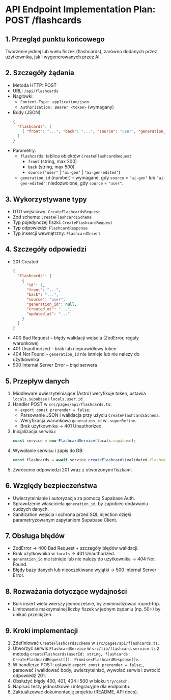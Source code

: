 # API Endpoint Implementation Plan: POST /flashcards

## 1. Przegląd punktu końcowego
Tworzenie jednej lub wielu fiszek (flashcards), zarówno dodanych przez użytkownika, jak i wygenerowanych przez AI.

## 2. Szczegóły żądania
- Metoda HTTP: POST  
- URL: `/api/flashcards`  
- Nagłówki:  
  - `Content-Type: application/json`  
  - `Authorization: Bearer <token>` (wymagany)  
- Body (JSON):  
  ```json
  {
    "flashcards": [
      { "front": "...", "back": "...", "source": "user", "generation_id": null }
    ]
  }
  ```
- Parametry:
  - `flashcards`: tablica obiektów `CreateFlashcardRequest`
    - `front` (string, max 200)
    - `back` (string, max 500)
    - `source` (`"user"` | `"ai-gen"` | `"ai-gen-edited"`)
  - `generation_id` (number) – wymagane, gdy `source` = `"ai-gen"` lub `"ai-gen-edited"`; niedozwolone, gdy `source` = `"user"`.

## 3. Wykorzystywane typy
- DTO wejściowy: `CreateFlashcardsRequest`  
- Zod schema: `CreateFlashcardsSchema`  
- Typ pojedynczej fiszki: `CreateFlashcardRequest`  
- Typ odpowiedzi: `FlashcardResponse`  
- Typ insercji wewnętrzny: `FlashcardInsert`  

## 4. Szczegóły odpowiedzi
- 201 Created  
  ```json
  {
    "flashcards": [
      {
        "id": 1,
        "front": "...",
        "back": "...",
        "source": "user",
        "generation_id": null,
        "created_at": "...",
        "updated_at": "..."
      }
    ]
  }
  ```
- 400 Bad Request – błędy walidacji wejścia (ZodError, reguły warunkowe)  
- 401 Unauthorized – brak lub nieprawidłowy token  
- 404 Not Found – `generation_id` nie istnieje lub nie należy do użytkownika  
- 500 Internal Server Error – błąd serwera  

## 5. Przepływ danych
1. Middleware uwierzytelniające (Astro) weryfikuje token, ustawia `locals.supabase` i `locals.user.id`.  
2. Handler POST w `src/pages/api/flashcards.ts`:  
   - `export const prerender = false;`  
   - Parsowanie JSON i walidacja przy użyciu `CreateFlashcardsSchema`.  
   - Weryfikacja warunkowa `generation_id` w `.superRefine`.  
   - Brak użytkownika → 401 Unauthorized.  
3. Inicjalizacja serwisu:  
   ```ts
   const service = new FlashcardService(locals.supabase);
   ```  
4. Wywołanie serwisu i zapis do DB:  
   ```ts
   const flashcards = await service.createFlashcards(validated.flashcards, user.id);
   ```  
5. Zwrócenie odpowiedzi 201 wraz z utworzonymi fiszkami.  

## 6. Względy bezpieczeństwa
- Uwierzytelnianie i autoryzacja za pomocą Supabase Auth.  
- Sprawdzenie właściciela `generation_id`, by zapobiec dodawaniu cudzych danych.  
- Sanitization wejścia i ochrona przed SQL injection dzięki parametryzowanym zapytaniom Supabase Client.  

## 7. Obsługa błędów
- ZodError → 400 Bad Request + szczegóły błędów walidacji.  
- Brak użytkownika w `locals` → 401 Unauthorized.  
- `generation_id` nie istnieje lub nie należy do użytkownika → 404 Not Found.  
- Błędy bazy danych lub nieoczekiwane wyjątki → 500 Internal Server Error.  

## 8. Rozważania dotyczące wydajności
- Bulk insert wielu wierszy jednocześnie, by zminimalizować round-trip.  
- Limitowanie maksymalnej liczby fiszek w jednym żądaniu (np. 50+) by unikać przeciążeń.  

## 9. Kroki implementacji
1. Zdefiniować `CreateFlashcardsSchema` w `src/pages/api/flashcards.ts`.  
2. Utworzyć serwis `FlashcardService` w `src/lib/flashcard.service.ts` z metodą `createFlashcards(userId: string, flashcards: CreateFlashcardRequest[]): Promise<FlashcardResponse[]>`.  
3. W handlerze POST: ustawić `export const prerender = false;`, parsować i walidować body, uwierzytelniać, wywołać serwis i zwrócić odpowiedź 201.  
4. Obsłużyć błędy 400, 401, 404 i 500 w bloku `try/catch`.  
5. Napisać testy jednostkowe i integracyjne dla endpointu.  
6. Zaktualizować dokumentację projektu (README, API docs). 
